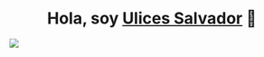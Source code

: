 <div align="center">
<h1 align="center">Hola, soy <a href="https://www.linkedin.com/in/ulices-salvador-aguila-contreras-5b4130242/">Ulices Salvador</a> 👋</h1>
</div>
<img src="https://imgur.com/pe8591u"/>


